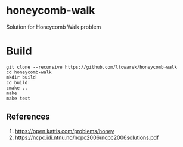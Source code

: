 # honeycomb-walk
Solution for Honeycomb Walk problem

# Build
```
git clone --recursive https://github.com/ltowarek/honeycomb-walk
cd honeycomb-walk
mkdir build
cd build
cmake ..
make
make test
```

## References
1. https://open.kattis.com/problems/honey
2. https://ncpc.idi.ntnu.no/ncpc2006/ncpc2006solutions.pdf
